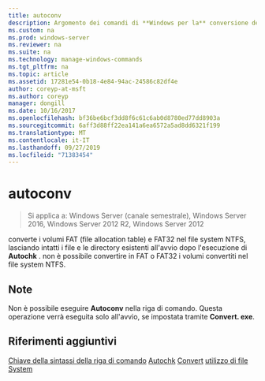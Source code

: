 ```yaml
---
title: autoconv
description: Argomento dei comandi di **Windows per la** conversione della tabella di allocazione file (FAT) e dei volumi Fat32 nel file system NTFS.
ms.custom: na
ms.prod: windows-server
ms.reviewer: na
ms.suite: na
ms.technology: manage-windows-commands
ms.tgt_pltfrm: na
ms.topic: article
ms.assetid: 17281e54-0b18-4e84-94ac-24586c82df4e
author: coreyp-at-msft
ms.author: coreyp
manager: dongill
ms.date: 10/16/2017
ms.openlocfilehash: bf36be6bcf3dd8f6c61c6ab0d8780ed77dd8903a
ms.sourcegitcommit: 6aff3d88ff22ea141a6ea6572a5ad8dd6321f199
ms.translationtype: MT
ms.contentlocale: it-IT
ms.lasthandoff: 09/27/2019
ms.locfileid: "71383454"
---
```

# <a name="autoconv"></a>autoconv

>Si applica a: Windows Server (canale semestrale), Windows Server 2016, Windows Server 2012 R2, Windows Server 2012

converte i volumi FAT (file allocation table) e FAT32 nel file system NTFS, lasciando intatti i file e le directory esistenti all'avvio dopo l'esecuzione di **Autochk** . non è possibile convertire in FAT o FAT32 i volumi convertiti nel file system NTFS.
## <a name="remarks"></a>Note
Non è possibile eseguire **Autoconv** nella riga di comando. Questa operazione verrà eseguita solo all'avvio, se impostata tramite **Convert. exe**.
## <a name="additional-references"></a>Riferimenti aggiuntivi
[Chiave della sintassi della riga di comando](command-line-syntax-key.md)
[Autochk](autochk.md)
[Convert](convert.md)
[utilizzo di file System](https://go.microsoft.com/fwlink/?LinkId=4509)
